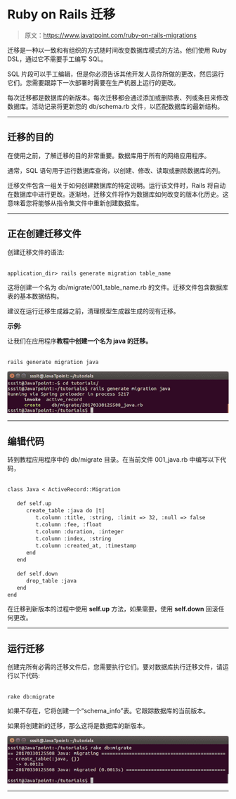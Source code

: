 # Ruby on Rails 迁移

> 原文：<https://www.javatpoint.com/ruby-on-rails-migrations>

迁移是一种以一致和有组织的方式随时间改变数据库模式的方法。他们使用 Ruby DSL，通过它不需要手工编写 SQL。

SQL 片段可以手工编辑，但是你必须告诉其他开发人员你所做的更改，然后运行它们。您需要跟踪下一次部署时需要在生产机器上运行的更改。

每次迁移都是数据库的新版本。每次迁移都会通过添加或删除表、列或条目来修改数据库。活动记录将更新您的 db/schema.rb 文件，以匹配数据库的最新结构。

* * *

## 迁移的目的

在使用之前，了解迁移的目的非常重要。数据库用于所有的网络应用程序。

通常，SQL 语句用于运行数据库查询，以创建、修改、读取或删除数据库的列。

迁移文件包含一组关于如何创建数据库的特定说明。运行该文件时，Rails 将自动在数据库中进行更改。逐渐地，迁移文件将作为数据库如何改变的版本化历史。这意味着您将能够从指令集文件中重新创建数据库。

* * *

## 正在创建迁移文件

创建迁移文件的语法:

```

application_dir> rails generate migration table_name

```

这将创建一个名为 db/migrate/001_table_name.rb 的文件。迁移文件包含数据库表的基本数据结构。

建议在运行迁移生成器之前，清理模型生成器生成的现有迁移。

**示例:**

让我们在应用程序**教程中创建一个名为 **java** 的迁移。**

```

rails generate migration java

```

![Ruby On rails migrations 1](img/36b37bda8337fc9ca03f72e68216403a.png)

* * *

## 编辑代码

转到教程应用程序中的 db/migrate 目录。在当前文件 001_java.rb 中编写以下代码，

```

class Java < ActiveRecord::Migration 

   def self.up 
      create_table :java do |t| 
         t.column :title, :string, :limit => 32, :null => false 
         t.column :fee, :float 
         t.column :duration, :integer 
         t.column :index, :string 
         t.column :created_at, :timestamp 
      end 
   end 

   def self.down 
      drop_table :java 
   end 
end

```

在迁移到新版本的过程中使用 **self.up** 方法，如果需要，使用 **self.down** 回滚任何更改。

* * *

## 运行迁移

创建完所有必需的迁移文件后，您需要执行它们。要对数据库执行迁移文件，请运行以下代码:

```

rake db:migrate

```

如果不存在，它将创建一个“schema_info”表。它跟踪数据库的当前版本。

如果将创建新的迁移，那么这将是数据库的新版本。

![Ruby On rails migrations 2](img/9f366a277ce13fa0486db4b8f4f61450.png)

* * *